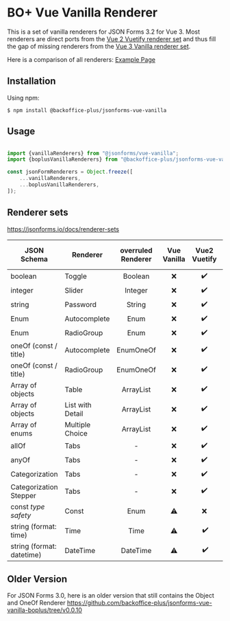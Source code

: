 # BO+ Vue Vanilla Renderer 

This is a set of vanilla renderers for JSON Forms 3.2 for Vue 3. Most renderers are direct ports from the [Vue 2 Vuetify renderer set](https://github.com/eclipsesource/jsonforms-vuetify-renderers) and thus fill the gap of missing renderers from the [Vue 3 Vanilla renderer set](https://github.com/eclipsesource/jsonforms/tree/master/packages/vue-vanilla).

Here is a comparison of all renderers: [Example Page](https://backoffice-plus.github.io/jsonforms-vue-vanilla-boplus-example/)

## Installation
Using npm:
```shell
$ npm install @backoffice-plus/jsonforms-vue-vanilla
```

## Usage
```js

import {vanillaRenderers} from "@jsonforms/vue-vanilla";
import {boplusVanillaRenderers} from "@backoffice-plus/jsonforms-vue-vanilla";

const jsonFormRenderers = Object.freeze([
    ...vanillaRenderers,
    ...boplusVanillaRenderers,
]);

```

## Renderer sets

https://jsonforms.io/docs/renderer-sets

| JSON Schema               | Renderer         | overruled Renderer | Vue Vanilla | Vue2 Vuetify | Bo+ Vue Vanilla |
|---------------------------|------------------|:------------------:|:-----------:|:------------:|:---------------:|
| boolean                   | Toggle           |      Boolean       |      ❌      |      ✔️      |       ✔️        |
| integer                   | Slider           |      Integer       |      ❌      |      ✔️      |       ✔️        |
| string                    | Password         |       String       |      ❌      |      ✔️      |       ✔️        |
| Enum                      | Autocomplete     |        Enum        |      ❌      |      ✔️      |       ✔️        |
| Enum                      | RadioGroup       |        Enum        |      ❌      |      ✔️      |       ✔️        |
| oneOf (const / title)     | Autocomplete     |     EnumOneOf      |      ❌      |      ✔️      |       ✔️        |
| oneOf (const / title)     | RadioGroup       |     EnumOneOf      |      ❌      |      ✔️      |       ✔️        |
| Array of objects          | Table            |     ArrayList      |      ❌      |      ✔️      |       ✔️        |
| Array of objects          | List with Detail |     ArrayList      |      ❌      |      ✔️      |       ✔️        |
| Array of enums            | Multiple Choice  |     ArrayList      |      ❌      |      ✔️      |       ✔️        |
| allOf                     | Tabs             |         -          |      ❌      |      ✔️      |       ✔️        |
| anyOf                     | Tabs             |         -          |      ❌      |      ✔️      |       ✔️        |
| Categorization            | Tabs             |         -          |      ❌      |      ✔️      |       ✔️        |
| Categorization Stepper    | Tabs             |         -          |      ❌      |      ✔️      |       ✔️        |
| const _type safety_       | Const            |        Enum        |      ⚠️      |      ❌       |       ✔️        |
| string (format: time)     | Time             |       Time         |      ⚠️      |    ️ ✔️      |       ✔️        |
| string (format: datetime) | DateTime         |      DateTime      |      ⚠️      |    ️ ✔️      |       ✔️        |

## Older Version

For JSON Forms 3.0, here is an older version that still contains the Object and OneOf Renderer https://github.com/backoffice-plus/jsonforms-vue-vanilla-boplus/tree/v0.0.10
